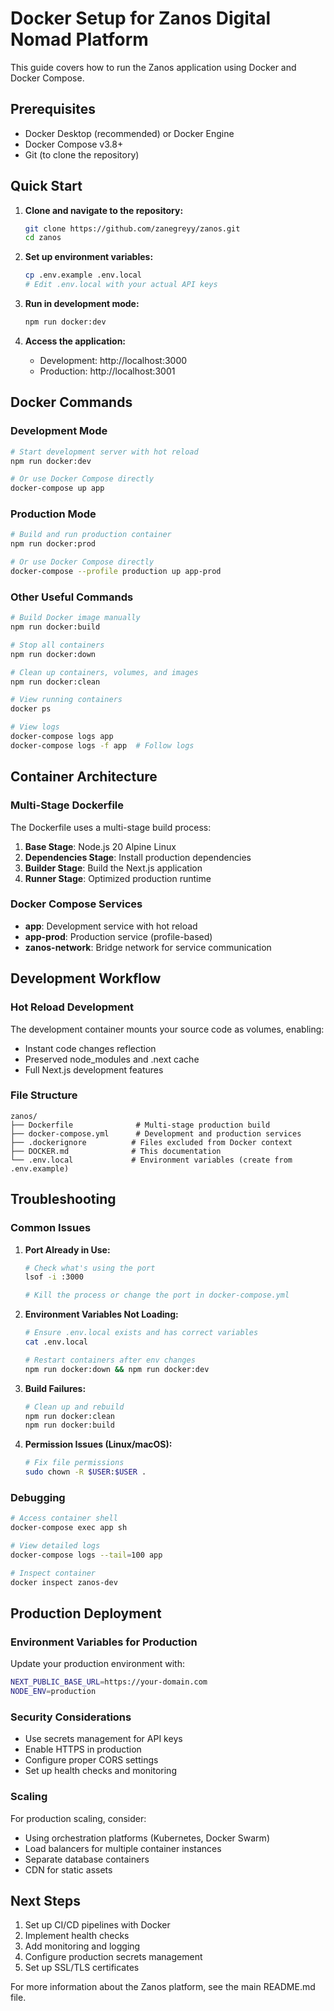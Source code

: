 # Docker Setup for Zanos Digital Nomad Platform

This guide covers how to run the Zanos application using Docker and Docker Compose.

## Prerequisites

- Docker Desktop (recommended) or Docker Engine
- Docker Compose v3.8+
- Git (to clone the repository)

## Quick Start

1. **Clone and navigate to the repository:**
   ```bash
   git clone https://github.com/zanegreyy/zanos.git
   cd zanos
   ```

2. **Set up environment variables:**
   ```bash
   cp .env.example .env.local
   # Edit .env.local with your actual API keys
   ```

3. **Run in development mode:**
   ```bash
   npm run docker:dev
   ```

4. **Access the application:**
   - Development: http://localhost:3000
   - Production: http://localhost:3001



## Docker Commands

### Development Mode

```bash
# Start development server with hot reload
npm run docker:dev

# Or use Docker Compose directly
docker-compose up app
```

### Production Mode

```bash
# Build and run production container
npm run docker:prod

# Or use Docker Compose directly
docker-compose --profile production up app-prod
```

### Other Useful Commands

```bash
# Build Docker image manually
npm run docker:build

# Stop all containers
npm run docker:down

# Clean up containers, volumes, and images
npm run docker:clean

# View running containers
docker ps

# View logs
docker-compose logs app
docker-compose logs -f app  # Follow logs
```

## Container Architecture

### Multi-Stage Dockerfile

The Dockerfile uses a multi-stage build process:

1. **Base Stage**: Node.js 20 Alpine Linux
2. **Dependencies Stage**: Install production dependencies
3. **Builder Stage**: Build the Next.js application
4. **Runner Stage**: Optimized production runtime

### Docker Compose Services

- **app**: Development service with hot reload
- **app-prod**: Production service (profile-based)
- **zanos-network**: Bridge network for service communication

## Development Workflow

### Hot Reload Development

The development container mounts your source code as volumes, enabling:
- Instant code changes reflection
- Preserved node_modules and .next cache
- Full Next.js development features

### File Structure

```
zanos/
├── Dockerfile              # Multi-stage production build
├── docker-compose.yml      # Development and production services
├── .dockerignore          # Files excluded from Docker context
├── DOCKER.md              # This documentation
└── .env.local             # Environment variables (create from .env.example)
```

## Troubleshooting

### Common Issues

1. **Port Already in Use:**
   ```bash
   # Check what's using the port
   lsof -i :3000
   
   # Kill the process or change the port in docker-compose.yml
   ```

2. **Environment Variables Not Loading:**
   ```bash
   # Ensure .env.local exists and has correct variables
   cat .env.local
   
   # Restart containers after env changes
   npm run docker:down && npm run docker:dev
   ```

3. **Build Failures:**
   ```bash
   # Clean up and rebuild
   npm run docker:clean
   npm run docker:build
   ```

4. **Permission Issues (Linux/macOS):**
   ```bash
   # Fix file permissions
   sudo chown -R $USER:$USER .
   ```

### Debugging

```bash
# Access container shell
docker-compose exec app sh

# View detailed logs
docker-compose logs --tail=100 app

# Inspect container
docker inspect zanos-dev
```

## Production Deployment

### Environment Variables for Production

Update your production environment with:

```bash
NEXT_PUBLIC_BASE_URL=https://your-domain.com
NODE_ENV=production
```

### Security Considerations

- Use secrets management for API keys
- Enable HTTPS in production
- Configure proper CORS settings
- Set up health checks and monitoring

### Scaling

For production scaling, consider:
- Using orchestration platforms (Kubernetes, Docker Swarm)
- Load balancers for multiple container instances
- Separate database containers
- CDN for static assets

## Next Steps

1. Set up CI/CD pipelines with Docker
2. Implement health checks
3. Add monitoring and logging
4. Configure production secrets management
5. Set up SSL/TLS certificates

For more information about the Zanos platform, see the main README.md file.